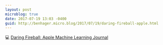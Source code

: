 ```yaml
---
layout: post
microblog: true
date: 2017-07-19 13:03 -0400
guid: http://benhager.micro.blog/2017/07/19/daring-fireball-apple.html
---
```

💻 [Daring Fireball: Apple Machine Learning Journal](https://daringfireball.net/linked/2017/07/19/apple-machine-learning-journal)
